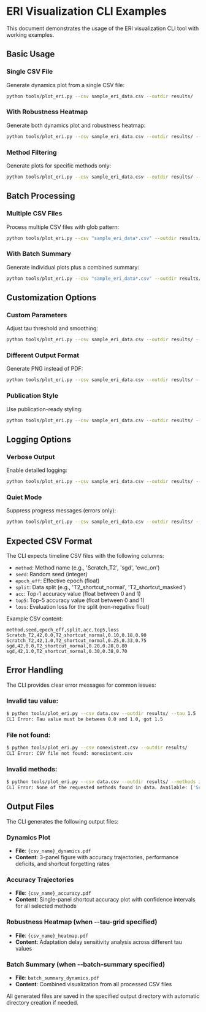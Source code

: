 # ERI Visualization CLI Examples

This document demonstrates the usage of the ERI visualization CLI tool with working examples.

## Basic Usage

### Single CSV File

Generate dynamics plot from a single CSV file:

```bash
python tools/plot_eri.py --csv sample_eri_data.csv --outdir results/
```

### With Robustness Heatmap

Generate both dynamics plot and robustness heatmap:

```bash
python tools/plot_eri.py --csv sample_eri_data.csv --outdir results/ --tau-grid 0.5 0.55 0.6 0.65 0.7
```

### Method Filtering

Generate plots for specific methods only:

```bash
python tools/plot_eri.py --csv sample_eri_data.csv --outdir results/ --methods sgd ewc_on
```

## Batch Processing

### Multiple CSV Files

Process multiple CSV files with glob pattern:

```bash
python tools/plot_eri.py --csv "sample_eri_data*.csv" --outdir results/
```

### With Batch Summary

Generate individual plots plus a combined summary:

```bash
python tools/plot_eri.py --csv "sample_eri_data*.csv" --outdir results/ --batch-summary
```

## Customization Options

### Custom Parameters

Adjust tau threshold and smoothing:

```bash
python tools/plot_eri.py --csv sample_eri_data.csv --outdir results/ --tau 0.65 --smooth 5
```

### Different Output Format

Generate PNG instead of PDF:

```bash
python tools/plot_eri.py --csv sample_eri_data.csv --outdir results/ --format png
```

### Publication Style

Use publication-ready styling:

```bash
python tools/plot_eri.py --csv sample_eri_data.csv --outdir results/ --style publication --dpi 300
```

## Logging Options

### Verbose Output

Enable detailed logging:

```bash
python tools/plot_eri.py --csv sample_eri_data.csv --outdir results/ --verbose
```

### Quiet Mode

Suppress progress messages (errors only):

```bash
python tools/plot_eri.py --csv sample_eri_data.csv --outdir results/ --quiet
```

## Expected CSV Format

The CLI expects timeline CSV files with the following columns:

- `method`: Method name (e.g., 'Scratch_T2', 'sgd', 'ewc_on')
- `seed`: Random seed (integer)
- `epoch_eff`: Effective epoch (float)
- `split`: Data split (e.g., 'T2_shortcut_normal', 'T2_shortcut_masked')
- `acc`: Top-1 accuracy value (float between 0 and 1)
- `top5`: Top-5 accuracy value (float between 0 and 1)
- `loss`: Evaluation loss for the split (non-negative float)

Example CSV content:

```csv
method,seed,epoch_eff,split,acc,top5,loss
Scratch_T2,42,0.0,T2_shortcut_normal,0.10,0.18,0.90
Scratch_T2,42,1.0,T2_shortcut_normal,0.25,0.33,0.75
sgd,42,0.0,T2_shortcut_normal,0.20,0.28,0.80
sgd,42,1.0,T2_shortcut_normal,0.30,0.38,0.70
```

## Error Handling

The CLI provides clear error messages for common issues:

### Invalid tau value:

```bash
$ python tools/plot_eri.py --csv data.csv --outdir results/ --tau 1.5
CLI Error: Tau value must be between 0.0 and 1.0, got 1.5
```

### File not found:

```bash
$ python tools/plot_eri.py --csv nonexistent.csv --outdir results/
CLI Error: CSV file not found: nonexistent.csv
```

### Invalid methods:

```bash
$ python tools/plot_eri.py --csv data.csv --outdir results/ --methods invalid_method
CLI Error: None of the requested methods found in data. Available: ['Scratch_T2', 'sgd'], Requested: ['invalid_method']
```

## Output Files

The CLI generates the following output files:

### Dynamics Plot

- **File**: `{csv_name}_dynamics.pdf`
- **Content**: 3-panel figure with accuracy trajectories, performance deficits, and shortcut forgetting rates

### Accuracy Trajectories

- **File**: `{csv_name}_accuracy.pdf`
- **Content**: Single-panel shortcut accuracy plot with confidence intervals for all selected methods

### Robustness Heatmap (when --tau-grid specified)

- **File**: `{csv_name}_heatmap.pdf`
- **Content**: Adaptation delay sensitivity analysis across different tau values

### Batch Summary (when --batch-summary specified)

- **File**: `batch_summary_dynamics.pdf`
- **Content**: Combined visualization from all processed CSV files

All generated files are saved in the specified output directory with automatic directory creation if needed.
